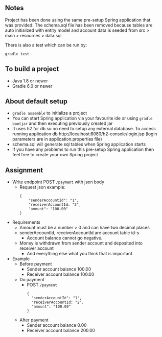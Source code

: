 ## Notes

Project has been done using the same pre-setup Spring application that was provided. The schema.sql file has been removed because tables are auto initialized with entity model and account data is seeded from src > main > resources > data.sql

There is also a test which can be run by:

```
gradle test
```

## To build a project

- Java 1.8 or newer
- Gradle 6.0 or newer

## About default setup

- `gradle assemble` to initialize a project
- You can start Spring application via your favourite ide or using `gradle bootjar` and then executing previously created jar
- It uses h2 for db so no need to setup any external database. To access running application db http://localhost:8080/h2-console/login.jsp (login parameters are in application.properties file)
- schema.sql will generate sql tables when Spring application starts
- If you have any problems to run this pre-setup Spring application then feel free to create your own Spring project

## Assignment

- Write endpoint POST `/payment` with json body
  - Request json example:
    ```
    {
        "senderAccountId": "1",
        "receiverAccountId: "2",
        "amount": "100.00"
    }
    ```
- Requirements
  - Amount must be a number > 0 and can have two decimal places
  - senderAccountId, receiverAccountId are account table id-s
    - Account balance cannot go negative.
  - Money is withdrawn from sender account and deposited into receiver account
    - And everything else what you think that is important
- Example
  - Before payment
    - Sender account balance 100.00
    - Receiver account balance 100.00
  - Do payment
    - POST `/payment`
      ```
      {
      	"senderAccountId": "1",
      	"receiverAccountId: "2",
      	"amount": "100.00"
      }
      ```
  - After payment
    - Sender account balance 0.00
    - Receiver account balance 200.00
